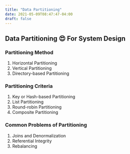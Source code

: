 ```yaml
---
title: "Data Partitioning"
date: 2021-05-09T08:47:47-04:00
draft: false
---
```

## Data Partitioning :heart_eyes: For System Design

### Partitioning Method

1. Horizontal Partitioning
1. Vertical Partitioning
1. Directory-based Partitioning

### Partitioning Criteria

1. Key or Hash-based Partitioning
1. List Partitioning
1. Round-robin Partitioning
1. Composite Partitioning

### Common Problems of Partitioning

1. Joins and Denormalization
1. Referential Integrity
1. Rebalancing
